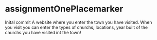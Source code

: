 # assignmentOnePlacemarker
Inital commit
A website where you enter the town you have visited.
When you visit you can enter the types of churchs, locations, year built of the churchs you have visited int the town!

